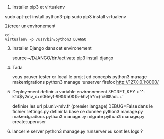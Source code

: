 


1) Installer pip3 et virtualenv 

sudo apt-get install python3-pip 
sudo pip3 install virtualenv

2)creer un environement 

	cd ~
	virtualenv -p /usr/bin/python3 DJANGO 

3) Installer Django dans cet  environement 

	source ~/DJANGO/bin/activate 
	pip3 install django

4) Tada 

	vous pouver tester en local le projet 
	cd concepts
	python3 manage makemigrations 
	python3 manage runserver
	firefox http://127.0.0.1:8000/
5) Deployement
	definir la variable environnement
	SECRET_KEY = '^-k1d$y2mv_x+n06eyf-!l9&#n0&)5-hhv)h*r=(!c6l8!ad++'

	definise les url pl.univ-mlv.fr (premier langage)
 	DEBUG=False 
	dans le fichier settings.py 
	definir la base de donnée
	python3 manage.py makemigrations 
	python3 manage.py migrate
	python3 manage.py createsuperuser
6) lancer le server 
	python3 manage.py runserver 
	ou sont les logs ?

